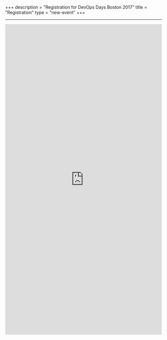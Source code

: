 +++
description = "Registration for DevOps Days Boston 2017"
title = "Registration"
type = "new-event"
+++
<p>
<div class = "row">
  <hr>
  <div class = "col-md-12 center-block">
    <iframe  src="https://www.eventbrite.com/e/devopsdays-boston-2017-tickets-34019911471?ref=eweb" frameborder="0" height="1000" width="100%" vspace="0" hspace="0" marginheight="5" marginwidth="5" scrolling="auto" allowtransparency="true">
    </iframe>
  </div>
  </hr>
</div>
</p>